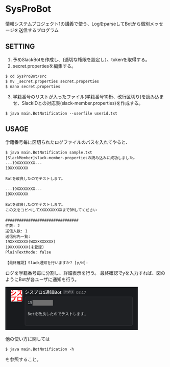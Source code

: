 # SysProBot
情報システムプロジェクト1の講義で使う、LogをparseしてBotから個別メッセージを送信するプログラム

## SETTING

1. 予めSlackBotを作成し、(適切な権限を設定し）、tokenを取得する。
2. secret.propertiesを編集する。

```
$ cd SysProBot/src
$ mv _secret.properties secret.properties
$ nano secret.properties
```

3. 学籍番号のリストが入ったファイル(学籍番号10桁、改行区切り)を読み込ませ、SlackIDとの対応表(slack-member.properties)を作成する。
```
$ java main.BotNotification --userfile userid.txt
```

## USAGE

学籍番号毎に区切られたログファイルのパスを入れてやると、

```
$ java main.BotNotification sample.txt
[SlackMember]slack-member.propertiesの読み込みに成功しました。
---19XXXXXXXX---
19XXXXXXXX

Botを改良したのでテストします。

---19XXXXXXXX---
19XXXXXXXX

Botを改良したのでテストします。
この文をコピペしてXXXXXXXXXXまでDMしてください

################################
件数: 2
送信人数: 1
送信宛先一覧:
19XXXXXXXX(WXXXXXXXXX)
19XXXXXXXX(未登録)
PlainTextMode: false

【最終確認】Slack通知を行いますか? [y/N]:
```
ログを学籍番号毎に分割し、詳細表示を行う。
最終確認でyを入力すれば、図のようにBotが各ユーザに通知を行う。

![slack_output_image](img/output_image.png)

他の使い方に関しては

```
$ java main.BotNotification -h
```
を参照すること。

